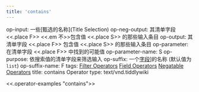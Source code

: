 ```yaml
---
title: 'contains'
---
```


op-input: 一些[甄选的名称](Title Selection)
op-neg-output: 其清单字段 <<.place F>> <<.em 不>>包含值 <<.place S>> 的那些输入条目
op-output: 其清单字段 <<.place F>> 包含值 <<.place S>> 的那些输入条目
op-parameter: 在清单字段 <<.place F>> 中找到的可能值
op-parameter-name: S
op-purpose: 依搜索值的清单字段来筛选输入
op-suffix: 一个[字段](TiddlerFields)]的名称 (默认值为 `list`)
op-suffix-name: F
tags: [Filter Operators](#Filter%20Operators) [Field Operators](#Field%20Operators) [Negatable Operators](#Negatable%20Operators)
title: contains Operator
type: text/vnd.tiddlywiki

<<.operator-examples "contains">>
